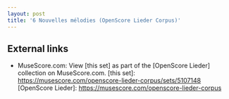 ```yaml
---
layout: post
title: '6 Nouvelles mélodies (OpenScore Lieder Corpus)'
---
```


## External links

- MuseScore.com: View [this set] as part of the [OpenScore Lieder] collection on MuseScore.com.
[this set]: https://musescore.com/openscore-lieder-corpus/sets/5107148
[OpenScore Lieder]: https://musescore.com/openscore-lieder-corpus
